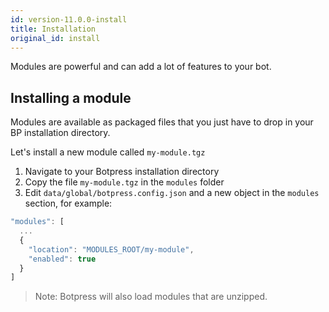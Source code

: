 ```yaml
---
id: version-11.0.0-install
title: Installation
original_id: install
---
```


Modules are powerful and can add a lot of features to your bot.

## Installing a module

Modules are available as packaged files that you just have to drop in your BP installation directory.

Let's install a new module called `my-module.tgz`

1. Navigate to your Botpress installation directory
1. Copy the file `my-module.tgz` in the `modules` folder
1. Edit `data/global/botpress.config.json` and a new object in the `modules` section, for example:

```js
"modules": [
  ...
  {
    "location": "MODULES_ROOT/my-module",
    "enabled": true
  }
]
```

> Note: Botpress will also load modules that are unzipped.
